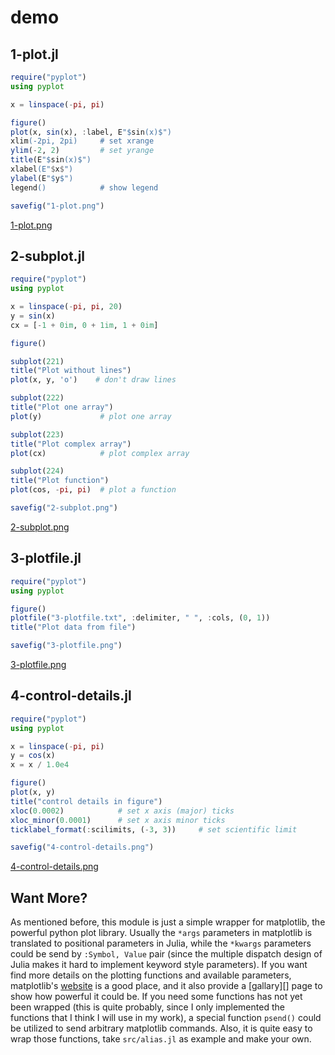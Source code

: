 # demo

## 1-plot.jl

```julia
require("pyplot")
using pyplot

x = linspace(-pi, pi)

figure()
plot(x, sin(x), :label, E"$sin(x)$")
xlim(-2pi, 2pi)     # set xrange
ylim(-2, 2)         # set yrange
title(E"$sin(x)$")
xlabel(E"$x$")
ylabel(E"$y$")
legend()            # show legend

savefig("1-plot.png")
```

[1-plot.png](1-plot.png)

## 2-subplot.jl

```julia
require("pyplot")
using pyplot

x = linspace(-pi, pi, 20)
y = sin(x)
cx = [-1 + 0im, 0 + 1im, 1 + 0im]

figure()

subplot(221)
title("Plot without lines")
plot(x, y, 'o')    # don't draw lines

subplot(222)
title("Plot one array")
plot(y)             # plot one array

subplot(223)
title("Plot complex array")
plot(cx)            # plot complex array

subplot(224)
title("Plot function")
plot(cos, -pi, pi)  # plot a function

savefig("2-subplot.png")
```

[2-subplot.png](2-subplot.png)

## 3-plotfile.jl

```julia
require("pyplot")
using pyplot

figure()
plotfile("3-plotfile.txt", :delimiter, " ", :cols, (0, 1))
title("Plot data from file")

savefig("3-plotfile.png")
```

[3-plotfile.png](3-plotfile.png)

## 4-control-details.jl

```julia
require("pyplot")
using pyplot

x = linspace(-pi, pi)
y = cos(x)
x = x / 1.0e4

figure()
plot(x, y)
title("control details in figure")
xloc(0.0002)            # set x axis (major) ticks
xloc_minor(0.0001)      # set x axis minor ticks
ticklabel_format(:scilimits, (-3, 3))     # set scientific limit

savefig("4-control-details.png")
```

[4-control-details.png](4-control-details.png)

## Want More?

As mentioned before, this module is just a simple wrapper for
matplotlib, the powerful python plot library. Usually the `*args`
parameters in matplotlib is translated to positional parameters in
Julia, while the `*kwargs` parameters could be send by `:Symbol, Value`
pair (since the multiple dispatch design of Julia makes it hard to
implement keyword style parameters). If you want find more details on
the plotting functions and available parameters, matplotlib's
[website][mpl] is a good place, and it also provide a [gallary][] page
to show how powerful it could be. If you need some functions has not yet
been wrapped (this is quite probably, since I only implemented the
functions that I think I will use in my work), a special function
`psend()` could be utilized to send arbitrary matplotlib commands. Also,
it is quite easy to wrap those functions, take `src/alias.jl` as example
and make your own.

[mpl]: http://matplotlib.org/
[gallery]: http://matplotlib.org/gallery.html
